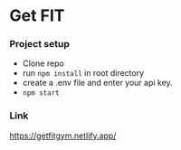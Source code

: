 # Get FIT

### Project setup
- Clone repo
 - run `npm install` in root directory
 - create a .env file and enter your api key.
 - `npm start` 
 
 ### Link 
 https://getfitgym.netlify.app/
 
 
